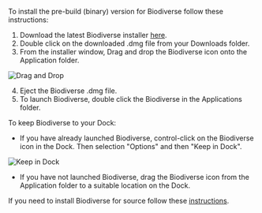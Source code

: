 To install the pre-build (binary) version for Biodiverse follow these instructions:

1. Download the latest Biodiverse installer [here](http://google.com). 
2. Double click on the downloaded .dmg file from your Downloads folder.
3. From the installer window, Drag and drop the Biodiverse icon onto the Application folder.

![Drag and Drop](https://github.com/shawnlaffan/biodiverse/blob/mac_build/etc/mmb/images/DragAndDropBiodiverse.jpeg)

4. Eject the Biodiverse .dmg file.
5. To launch Biodiverse, double click the Biodiverse in the Applications folder. 

To keep Biodiverse to your Dock:

* If you have already launched Biodiverse, control-click on the Biodiverse icon in the Dock. Then selection "Options" and then "Keep in Dock". 

![Keep in Dock](https://github.com/shawnlaffan/biodiverse/blob/mac_build/etc/mmb/images/KeepinDock.jpeg)

* If you have not launched Biodiverse, drag the Biodiverse icon from the Application folder to a suitable location on the Dock.

If you need to install Biodiverse for source follow these [instructions](https://github.com/shawnlaffan/biodiverse/wiki/OSX_source_installation).